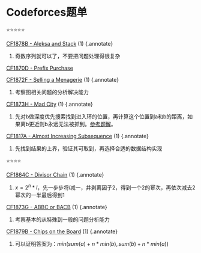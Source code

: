 # Codeforces题单

:star::star::star::star::star:

[CF1878B - Aleksa and Stack](https://codeforces.com/contest/1878/problem/B) (1)
{.annotate}

1. 奇数序列就可以了，不要把问题处理得很复杂

[CF1870D - Prefix Purchase](https://codeforces.com/contest/1870/problem/D)

[CF1872F - Selling a Menagerie](https://codeforces.com/problemset/problem/1872/F) (1)
{.annotate}

1. 考察图相关问题的分析解决能力

[CF1873H - Mad City](https://codeforces.com/contest/1873/problem/H) (1)
{.annotate}

1. 先对b做深度优先搜索找到进入环的位置，再计算这个位置到a和b的距离，如果离b更近则b永远无法被抓到。[参考题解](https://codeforces.com/contest/1873/submission/224446642)。

[CF1817A - Almost Increasing Subsequence](https://codeforces.com/contest/1817/problem/A) (1)
{.annotate}

1. 先找到结果的上界，验证其可取到，再选择合适的数据结构实现

:star::star::star::star:

[CF1864C - Divisor Chain](https://codeforces.com/contest/1864/problem/C) (1)
{.annotate}

1. $x=2^n*l$，先一步步将$l$减一，并剥离因子2，得到一个2的幂次，再依次减去2幂次的一半最后得到1

[CF1873G - ABBC or BACB](https://codeforces.com/contest/1873/problem/G) (1)
{.annotate}

1. 考察基本的从特殊到一般的问题分析能力

[CF1879B - Chips on the Board](https://codeforces.com/contest/1879/problem/B) (1)
{.annotate}

1. 可以证明答案为：$min(sum(a)+n*min(b), sum(b)+n*min(a))$

